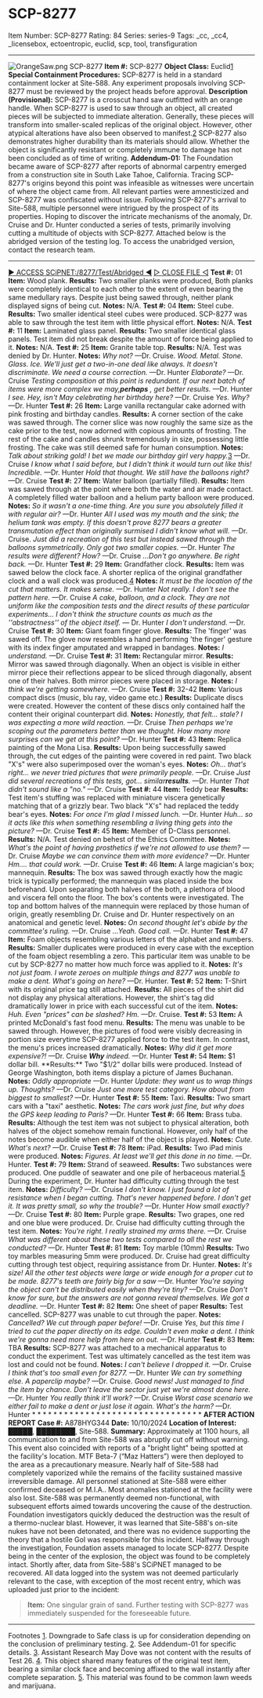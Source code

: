 # SCP-8277
Item Number: SCP-8277
Rating: 84
Series: series-9
Tags: _cc, _cc4, _licensebox, ectoentropic, euclid, scp, tool, transfiguration

---

![OrangeSaw.png](https://scp-sandbox-3.wdfiles.com/local--files/going-halfsies-nickthebrick1/OrangeSaw.png)
SCP-8277
**Item #:** SCP-8277
**Object Class:** Euclid[1](javascript:;)
**Special Containment Procedures:** SCP-8277 is held in a standard containment locker at Site-588. Any experiment proposals involving SCP-8277 must be reviewed by the project heads before approval.
**Description (Provisional):** SCP-8277 is a crosscut hand saw outfitted with an orange handle.
When SCP-8277 is used to saw through an object, all created pieces will be subjected to immediate alteration. Generally, these pieces will transform into smaller-scaled replicas of the original object. However, other atypical alterations have also been observed to manifest.[2](javascript:;) SCP-8277 also demonstrates higher durability than its materials should allow. Whether the object is significantly resistant or completely immune to damage has not been concluded as of time of writing.
**Addendum-01:** The Foundation became aware of SCP-8277 after reports of abnormal carpentry emerged from a construction site in South Lake Tahoe, California. Tracing SCP-8277's origins beyond this point was infeasible as witnesses were uncertain of where the object came from. All relevant parties were amnesticized and SCP-8277 was confiscated without issue.
Following SCP-8277's arrival to Site-588, multiple personnel were intrigued by the prospect of its properties. Hoping to discover the intricate mechanisms of the anomaly, Dr. Cruise and Dr. Hunter conducted a series of tests, primarily involving cutting a multitude of objects with SCP-8277. Attached below is the abridged version of the testing log. To access the unabridged version, contact the research team.
* * *
[▶ ACCESS SCiPNET:/8277/Test/Abridged ◀](javascript:;)
[▷ CLOSE FILE ◁](javascript:;)
**Test #:** 01
**Item:** Wood plank.
**Results:** Two smaller planks were produced, Both planks were completely identical to each other to the extent of even bearing the same medullary rays. Despite just being sawed through, neither plank displayed signs of being cut.
**Notes:** N/A.
**Test #:** 04
**Item:** Steel cube.
**Results:** Two smaller identical steel cubes were produced. SCP-8277 was able to saw through the test item with little physical effort.
**Notes:** N/A.
**Test #:** 11
**Item:** Laminated glass panel.
**Results:** Two smaller identical glass panels. Test item did not break despite the amount of force being applied to it.
**Notes:** N/A.
**Test #:** 25
**Item:** Granite table top.
**Results:** N/A. Test was denied by Dr. Hunter.
**Notes:** _Why not?_ —Dr. Cruise.
_Wood. Metal. Stone. Glass. Ice. We'll just get a two-in-one deal like always. It doesn't discriminate. We need a course correction._ —Dr. Hunter
_Elaborate?_ —Dr. Cruise
_Testing composition at this point is redundant. If our next batch of items were more complex we may,**perhaps** , get better results._ —Dr. Hunter
_I see. Hey, isn't May celebrating her birthday here?_ —Dr. Cruise
_Yes. Why?_ —Dr. Hunter
**Test #:** 26
**Item:** Large vanilla rectangular cake adorned with pink frosting and birthday candles.
**Results:** A corner section of the cake was sawed through. The corner slice was now roughly the same size as the cake prior to the test, now adorned with copious amounts of frosting. The rest of the cake and candles shrunk tremendously in size, possessing little frosting. The cake was still deemed safe for human consumption.
**Notes:** _Talk about striking gold! I bet we made our birthday girl very happy._[3](javascript:;) —Dr. Cruise
_I know what I said before, but I didn't think it would turn out like this! Incredible._ —Dr. Hunter
_Hold that thought. We still have the balloons right?_ —Dr. Cruise
**Test #:** 27
**Item:** Water balloon (partially filled).
**Results:** Item was sawed through at the point where both the water and air made contact. A completely filled water balloon and a helium party balloon were produced.
**Notes:** _So it wasn't a one-time thing. Are you sure you absolutely filled it with regular air?_ —Dr. Hunter
_All I used was my mouth and the sink; the helium tank was empty. If this doesn't prove 8277 bears a greater transmutation effect than originally surmised I didn't know what will._ —Dr. Cruise.
_Just did a recreation of this test but instead sawed through the balloons symmetrically. Only got two smaller copies._ —Dr. Hunter
_The results were different? How?_ —Dr. Cruise
_…Don't go anywhere. Be right back._ —Dr. Hunter
**Test #:** 29
**Item:** Grandfather clock.
**Results:** Item was sawed below the clock face. A shorter replica of the original grandfather clock and a wall clock was produced.[4](javascript:;)
**Notes:** _It must be the location of the cut that matters. It makes sense._ —Dr. Hunter
_Not really. I don't see the pattern here._ —Dr. Cruise
_A cake, balloon, and a clock. They are not uniform like the composition tests and the direct results of these particular experiments… I don't think the structure counts as much as the ''abstractness'' of the object itself._ — Dr. Hunter
_I don't understand._ —Dr. Cruise
**Test #:** 30
**Item:** Giant foam finger glove.
**Results:** The 'finger' was sawed off. The glove now resembles a hand performing 'the finger' gesture with its index finger amputated and wrapped in bandages.
**Notes:** _I understand._ —Dr. Cruise
**Test #:** 31
**Item:** Rectangular mirror.
**Results:** Mirror was sawed through diagonally. When an object is visible in either mirror piece their reflections appear to be sliced through diagonally, absent one of their halves. Both mirror pieces were placed in storage.
**Notes:** _I think we're getting somewhere._ —Dr. Cruise
**Test #:** 32-42
**Item:** Various compact discs (music, blu ray, video game etc.)
**Results:** Duplicate discs were created. However the content of these discs only contained half the content their original counterpart did.
**Notes:** _Honestly, that felt… stale? I was expecting a more wild reaction._ —Dr. Cruise
_Then perhaps we're scoping out the parameters better than we thought. How many more surprises can we get at this point?_ —Dr. Hunter
**Test #:** 43
**Item:** Replica painting of the Mona Lisa.
**Results:** Upon being successfully sawed through, the cut edges of the painting were covered in red paint. Two black "X's" were also superimposed over the woman's eyes.
**Notes:** _Oh… that's right… we never tried pictures that were primarily people._ —Dr. Cruise
_Just did several recreations of this tests, got… similar**results**._ —Dr. Hunter
_That didn't sound like a "no."_ —Dr. Cruise
**Test #:** 44
**Item:** Teddy bear
**Results:** Test item's stuffing was replaced with miniature viscera genetically matching that of a grizzly bear. Two black "X's" had replaced the teddy bear's eyes.
**Notes:** _For once I'm glad I missed lunch._ —Dr. Hunter
_Huh… so it acts like this when something resembling a living thing gets into the picture?_ —Dr. Cruise
**Test #:** 45
**Item:** Member of D-Class personnel.
**Results:** N/A. Test denied on behest of the Ethics Committee.
**Notes:** _What's the point of having prosthetics if we're not allowed to use them?_ —Dr. Cruise
_Maybe we can convince them with more evidence?_ —Dr. Hunter
_Hm…. that could work._ —Dr. Cruise
**Test #:** 46
**Item:** A large magician's box; mannequin.
**Results:** The box was sawed through exactly how the magic trick is typically performed; the mannequin was placed inside the box beforehand. Upon separating both halves of the both, a plethora of blood and viscera fell onto the floor. The box's contents were investigated. The top and bottom halves of the mannequin were replaced by those human of origin, greatly resembling Dr. Cruise and Dr. Hunter respectively on an anatomical and genetic level.
**Notes:** _On second thought let's abide by the committee's ruling._ —Dr. Cruise
_…Yeah. Good call._ —Dr. Hunter
**Test #:** 47
**Item:** Foam objects resembling various letters of the alphabet and numbers.
**Results:** Smaller duplicates were produced in every case with the exception of the foam object resembling a zero. This particular item was unable to be cut by SCP-8277 no matter how much force was applied to it.
**Notes:** _It's not just foam. I wrote zeroes on multiple things and 8277 was unable to make a dent. What's going on here?_ —Dr. Hunter.
**Test #:** 52
**Item:** T-Shirt with its original price tag still attached.
**Results:** All pieces of the shirt did not display any physical alterations. However, the shirt's tag did dramatically lower in price with each successful cut of the item.
**Notes:** _Huh. Even "prices" can be slashed? Hm._ —Dr. Cruise.
**Test #:** 53
**Item:** A printed McDonald's fast food menu.
**Results:** The menu was unable to be sawed through. However, the pictures of food were visibly decreasing in portion size everytime SCP-8277 applied force to the test item. In contrast, the menu's prices increased dramatically.
**Notes:** _Why did it get more expensive?!_ —Dr. Cruise
_**Why** indeed._ —Dr. Hunter
**Test #:** 54
**Item:** $1 dollar bill.
**Results:** Two "$1/2" dollar bills were produced. Instead of George Washington, both items display a picture of James Buchanan.
**Notes:** _Oddly appropriate_ —Dr. Hunter
_Update: they want us to wrap things up. Thoughts?_ —Dr. Cruise
_Just one more test category. How about from biggest to smallest?_ —Dr. Hunter
**Test #:** 55
**Item:** Taxi.
**Results:** Two smart cars with a "taxi" aesthetic.
**Notes:** _The cars work just fine, but why does the GPS keep leading to Paris?_ —Dr. Hunter
**Test #:** 66
**Item:** Brass tuba.
**Results:** Although the test item was not subject to physical alteration, both halves of the object somehow remain functional. However, only half of the notes become audible when either half of the object is played.
**Notes:** _Cute. What's next?_ —Dr. Cruise
**Test #:** 78
**Item:** iPad.
**Results:** Two iPad minis were produced.
**Notes:** _Figures. At least we'll get this done in no time._ —Dr. Hunter.
**Test #:** 79
**Item:** Strand of seaweed.
**Results:** Two substances were produced. One puddle of seawater and one pile of herbaceous material.[5](javascript:;) During the experiment, Dr. Hunter had difficulty cutting through the test item.
**Notes:** _Difficulty?_ —Dr. Cruise
_I don't know. I just found a lot of resistance when I began cutting. That's never happened before. I don't get it. It was pretty small, so why the trouble?_ —Dr. Hunter
_How small exactly?_ —Dr. Cruise
**Test #:** 80
**Item:** Purple grape.
**Results:** Two grapes, one red and one blue were produced. Dr. Cruise had difficulty cutting through the test item.
**Notes:** _You're right. I really strained my arms there._ —Dr. Cruise
_What was different about these two tests compared to all the rest we conducted?_ —Dr. Hunter
**Test #:** 81
**Item:** Toy marble (10mm)
**Results:** Two toy marbles measuring 5mm were produced. Dr. Cruise had great difficulty cutting through test object, requiring assistance from Dr. Hunter.
**Notes:** _It's size! All the other test objects were large or wide enough for a proper cut to be made. 8277's teeth are fairly big for a saw_ —Dr. Hunter
_You're saying the object can't be distributed easily when they're tiny?_ —Dr. Cruise
_Don't know for sure, but the answers are not gonna reveal themselves. We got a deadline._ —Dr. Hunter
**Test #:** 82
**Item:** One sheet of paper
**Results:** Test cancelled. SCP-8277 was unable to cut through the paper.
**Notes:** _Cancelled? We cut through paper before!_ —Dr. Cruise
_Yes, but this time I tried to cut the paper directly on its edge. Couldn't even make a dent. I think we're gonna need more help from here on out._ —Dr. Hunter
**Test #:** 83
**Item:** TBA
**Results:** SCP-8277 was attached to a mechanical apparatus to conduct the experiment. Test was ultimately cancelled as the test item was lost and could not be found.
**Notes:** _I can't believe I dropped it._ —Dr. Cruise
_I think that's too small even for 8277._ —Dr. Hunter
_We can try something else. A paperclip maybe?_ —Dr. Cruise.
_Good news! Just managed to find the item by chance. Don't leave the sector just yet we're almost done here._ —Dr. Hunter
_You really think it'll work?_ —Dr. Cruise
_Worst case scenario we either fail to make a dent or just lose it again. What's the harm?_ —Dr. Hunter
*
*
*
*
*
*
*
*
*
*
*
*
*
*
*
*
*
*
*
*
*
*
*
*
*
*
*
*
*
*
*
*
**AFTER ACTION REPORT**
**Case #:** A878HYG344
**Date:** 10/10/2024
**Location of Interest:** █████, ████████, Site-588.
**Summary:** Approximately at 1100 hours, all communication to and from Site-588 was abruptly cut off without warning. This event also coincided with reports of a "bright light" being spotted at the facility's location. MTF Beta-7 (“Maz Hatters”) were then deployed to the area as a precautionary measure.
Nearly half of Site-588 had completely vaporized while the remains of the facility sustained massive irreversible damage. All personnel stationed at Site-588 were either confirmed deceased or M.I.A.. Most anomalies stationed at the facility were also lost. Site-588 was permanently deemed non-functional, with subsequent efforts aimed towards uncovering the cause of the destruction.
Foundation investigators quickly deduced the destruction was the result of a thermo-nuclear blast. However, it was learned that Site-588's on-site nukes have not been detonated, and there was no evidence supporting the theory that a hostile GoI was responsible for this incident.
Halfway through the investigation, Foundation assets managed to locate SCP-8277. Despite being in the center of the explosion, the object was found to be completely intact. Shortly after, data from Site-588's SCiPNET managed to be recovered. All data logged into the system was not deemed particularly relevant to the case, with exception of the most recent entry, which was uploaded just prior to the incident:
> **Item:** One singular grain of sand.
Further testing with SCP-8277 was immediately suspended for the foreseeable future.
* * *
Footnotes
[1](javascript:;). Downgrade to Safe class is up for consideration depending on the conclusion of preliminary testing.
[2](javascript:;). See Addendum-01 for specific details.
[3](javascript:;). Assistant Research May Dove was not content with the results of Test 26.
[4](javascript:;). This object shared many features of the original test item, bearing a similar clock face and becoming affixed to the wall instantly after complete separation.
[5](javascript:;). This material was found to be common lawn weeds and marijuana.